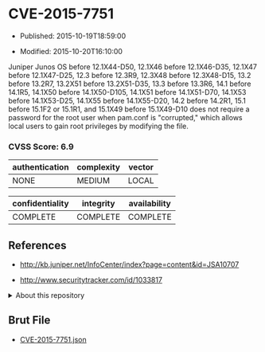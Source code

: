 # CVE-2015-7751

- Published: 2015-10-19T18:59:00

- Modified: 2015-10-20T16:10:00

Juniper Junos OS before 12.1X44-D50, 12.1X46 before 12.1X46-D35, 12.1X47 before 12.1X47-D25, 12.3 before 12.3R9, 12.3X48 before 12.3X48-D15, 13.2 before 13.2R7, 13.2X51 before 13.2X51-D35, 13.3 before 13.3R6, 14.1 before 14.1R5, 14.1X50 before 14.1X50-D105, 14.1X51 before 14.1X51-D70, 14.1X53 before 14.1X53-D25, 14.1X55 before 14.1X55-D20, 14.2 before 14.2R1, 15.1 before 15.1F2 or 15.1R1, and 15.1X49 before 15.1X49-D10 does not require a password for the root user when pam.conf is "corrupted," which allows local users to gain root privileges by modifying the file.

### CVSS Score: **6.9**

| authentication | complexity | vector |
| --- | --- | --- |
| NONE | MEDIUM | LOCAL |

| confidentiality | integrity | availability |
| --- | --- | --- |
| COMPLETE | COMPLETE | COMPLETE |

## References

* http://kb.juniper.net/InfoCenter/index?page=content&id=JSA10707

* http://www.securitytracker.com/id/1033817

<details>
<summary>About this repository</summary> 

  This repository is part of the project [Live Hack CVE](https://github.com/Live-Hack-CVE). Main website can be found [www.live-hack.org](https://www.live-hack.org) 
  
  Made by [Sn0wAlice](https://github.com/Sn0wAlice) for the people that care about security and need to have a feed of the latest CVEs. Hope you enjoy it, don't forget to star the repo and follow me on [Twitter](https://twitter.com/Sn0wAlice) and [Github](https://github.com/Sn0wAlice). And that is my [personnal website](https://www.alice-snow.me/)

  - [Home Page](https://github.com/Live-Hack-CVE)
  - [Framework](https://github.com/Live-Hack-CVE/cve-framework)
  - [CVE database](https://github.com/Live-Hack-CVE/full_database)
  - [Changelog](https://github.com/Live-Hack-CVE/Changelog)
</details>

## Brut File

* [CVE-2015-7751.json](https://raw.githubusercontent.com/Live-Hack-CVE/full_database/main/cves/2015/CVE-2015-7751.json)

